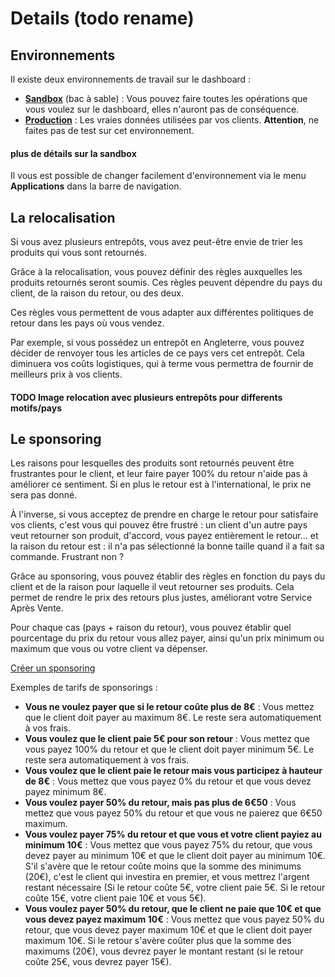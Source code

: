 # Details (todo rename)

## Environnements

Il existe deux environnements de travail sur le dashboard :

- [**Sandbox**](https://sandbox.dashboard.shoprunback.com/fr) (bac à sable) : Vous pouvez faire toutes les opérations que vous voulez sur le dashboard, elles n'auront pas de conséquence.
- [**Production**](https://dashboard.shoprunback.com/fr) : Les vraies données utilisées par vos clients. **Attention**, ne faites pas de test sur cet environnement.

#### plus de détails sur la sandbox

Il vous est possible de changer facilement d'environnement via le menu **Applications** dans la barre de navigation.

## La relocalisation

Si vous avez plusieurs entrepôts, vous avez peut-être envie de trier les produits qui vous sont retournés.

Grâce à la relocalisation, vous pouvez définir des règles auxquelles les produits retournés seront soumis. Ces règles peuvent dépendre du pays du client, de la raison du retour, ou des deux.

Ces règles vous permettent de vous adapter aux différentes politiques de retour dans les pays où vous vendez.

Par exemple, si vous possédez un entrepôt en Angleterre, vous pouvez décider de renvoyer tous les articles de ce pays vers cet entrepôt. Cela diminuera vos coûts logistiques, qui à terme vous permettra de fournir de meilleurs prix à vos clients.

#### TODO Image relocation avec plusieurs entrepôts pour differents motifs/pays

## Le sponsoring

Les raisons pour lesquelles des produits sont retournés peuvent être frustrantes pour le client, et leur faire payer 100% du retour n'aide pas à améliorer ce sentiment. Si en plus le retour est à l'international, le prix ne sera pas donné.

À l'inverse, si vous acceptez de prendre en charge le retour pour satisfaire vos clients, c'est vous qui pouvez être frustré : un client d'un autre pays veut retourner son produit, d'accord, vous payez entièrement le retour... et la raison du retour est : il n'a pas sélectionné la bonne taille quand il a fait sa commande. Frustrant non ?

Grâce au sponsoring, vous pouvez établir des règles en fonction du pays du client et de la raison pour laquelle il veut retourner ses produits. Cela permet de rendre le prix des retours plus justes, améliorant votre Service Après Vente.

Pour chaque cas (pays + raison du retour), vous pouvez établir quel pourcentage du prix du retour vous allez payer, ainsi qu'un prix minimum ou maximum que vous ou votre client va dépenser.

[Créer un sponsoring](https://dashboard.shoprunback.com/fr/sponsorings/new)

Exemples de tarifs de sponsorings :

- **Vous ne voulez payer que si le retour coûte plus de 8€** : Vous mettez que le client doit payer au maximum 8€. Le reste sera automatiquement à vos frais.
- **Vous voulez que le client paie 5€ pour son retour** : Vous mettez que vous payez 100% du retour et que le client doit payer minimum 5€. Le reste sera automatiquement à vos frais.
- **Vous voulez que le client paie le retour mais vous participez à hauteur de 8€** : Vous mettez que vous payez 0% du retour et que vous devez payez minimum 8€.
- **Vous voulez payer 50% du retour, mais pas plus de 6€50** : Vous mettez que vous payez 50% du retour et que vous ne paierez que 6€50 maximum.
- **Vous voulez payer 75% du retour et que vous et votre client payiez au minimum 10€** : Vous mettez que vous payez 75% du retour, que vous devez payer au minimum 10€ et que le client doit payer au minimum 10€. S'il s'avère que le retour coûte moins que la somme des minimums (20€), c'est le client qui investira en premier, et vous mettrez l'argent restant nécessaire (Si le retour coûte 5€, votre client paie 5€. Si le retour coûte 15€, votre client paie 10€ et vous 5€).
- **Vous voulez payer 50% du retour, que le client ne paie que 10€ et que vous devez payez maximum 10€** : Vous mettez que vous payez 50% du retour, que vous devez payer maximum 10€ et que le client doit payer maximum 10€. Si le retour s'avère coûter plus que la somme des maximums (20€), vous devrez payer le montant restant (si le retour coûte 25€, vous devrez payer 15€).